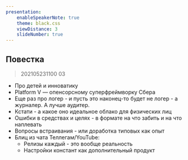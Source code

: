 ```yaml
---
presentation:
    enableSpeakerNote: true
    theme: black.css
    viewDistance: 3
    slideNumber: true
---
```


<!-- slide data-notes="" -->

## Повестка

> 202105231100
03


* Про детей и инноватику
* Platform V — опенсорсному суперфреймворку Сбера
* Еще раз про логер - и пусть это наконец-то будет не логер - а журналер. А лучше аудитер.
* Кстати - а какое оно идеальное облако для физических лиц
* Ошибки в средствах и целях - в формате на что забить и на что наплевать
* Вопросы встраивания - или доработка типовых как опыт
* Блиц из чата Теллегам/YouTube:
  * Релизы каждый - это вообще реальность
  * Настройки констант как дополнительный продукт
  